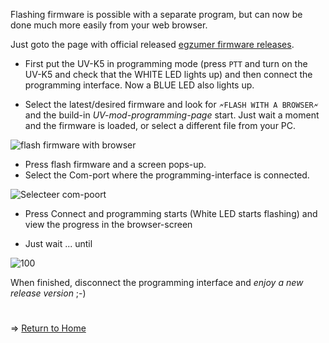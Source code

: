 Flashing firmware is possible with a separate program, but can now be done much more easily from your web browser.

Just goto the page with official released [egzumer firmware releases](https://github.com/egzumer/uv-k5-firmware-custom/releases).

* First put the UV-K5 in programming mode (press `PTT` and turn on the UV-K5 and check that the WHITE LED lights up) and then connect the programming interface. Now a BLUE LED also lights up.

* Select the latest/desired firmware and look for 
 `🗲FLASH WITH A BROWSER🗲`
and the build-in _UV-mod-programming-page_ start.
Just wait a moment and the firmware is loaded, or select a different file from your PC. 

![flash firmware with browser](https://github.com/egzumer/uv-k5-firmware-custom/assets/148579604/c24ea880-cecd-4477-b89c-7988f61d5e15)

* Press flash firmware and a screen pops-up.
* Select the Com-port where the programming-interface is connected.

![Selecteer com-poort](https://github.com/egzumer/uv-k5-firmware-custom/assets/148579604/0b663992-2abc-4504-ae3b-6e3e2b55d5e6)

* Press Connect and programming starts (White LED starts flashing) and view the progress in the browser-screen

* Just wait ... until

![100](https://github.com/egzumer/uv-k5-firmware-custom/assets/148579604/4cbcf252-dab0-45f8-b106-f753156eb95c)

When finished, disconnect the programming interface and _enjoy a new release version_ ;-)

#
=> [Return to Home](https://github.com/egzumer/uv-k5-firmware-custom/wiki)




